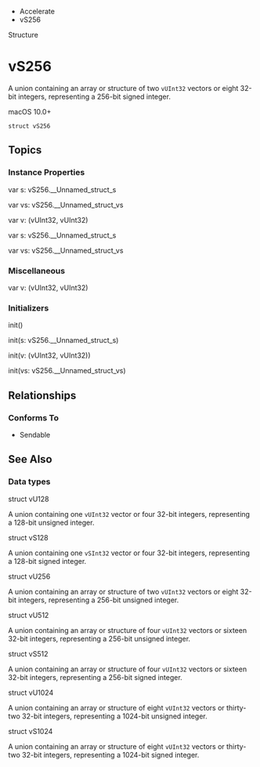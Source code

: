 

- Accelerate
-  vS256 

Structure

# vS256

A union containing an array or structure of two `vUInt32` vectors or eight 32-bit integers, representing a 256-bit signed integer.

macOS 10.0+

``` source
struct vS256
```

## Topics

### Instance Properties

var s: vS256.__Unnamed_struct_s

var vs: vS256.__Unnamed_struct_vs

var v: (vUInt32, vUInt32)

var s: vS256.__Unnamed_struct_s

var vs: vS256.__Unnamed_struct_vs

### Miscellaneous

var v: (vUInt32, vUInt32)

### Initializers

init()

init(s: vS256.__Unnamed_struct_s)

init(v: (vUInt32, vUInt32))

init(vs: vS256.__Unnamed_struct_vs)

## Relationships

### Conforms To

- Sendable

## See Also

### Data types

struct vU128

A union containing one `vUInt32` vector or four 32-bit integers, representing a 128-bit unsigned integer.

struct vS128

A union containing one `vSInt32` vector or four 32-bit integers, representing a 128-bit signed integer.

struct vU256

A union containing an array or structure of two `vUInt32` vectors or eight 32-bit integers, representing a 256-bit unsigned integer.

struct vU512

A union containing an array or structure of four `vUInt32` vectors or sixteen 32-bit integers, representing a 256-bit unsigned integer.

struct vS512

A union containing an array or structure of four `vUInt32` vectors or sixteen 32-bit integers, representing a 256-bit signed integer.

struct vU1024

A union containing an array or structure of eight `vUInt32` vectors or thirty-two 32-bit integers, representing a 1024-bit unsigned integer.

struct vS1024

A union containing an array or structure of eight `vUInt32` vectors or thirty-two 32-bit integers, representing a 1024-bit signed integer.

